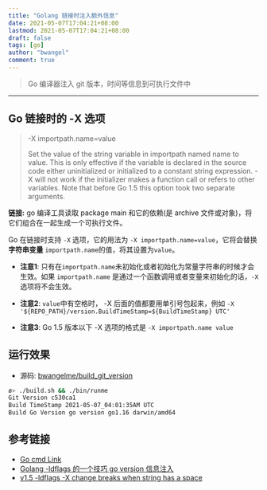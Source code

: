 ```yaml
---
title: "Golang 链接时注入额外信息"
date: 2021-05-07T17:04:21+08:00
lastmod: 2021-05-07T17:04:21+08:00
draft: false
tags: [go]
author: "bwangel"
comment: true
---
```


> Go 编译器注入 git 版本，时间等信息到可执行文件中

<!--more-->
---

## Go 链接时的 -X 选项

> -X importpath.name=value
>
> Set the value of the string variable in importpath named name to value.
This is only effective if the variable is declared in the source code either uninitialized
or initialized to a constant string expression. -X will not work if the initializer makes
a function call or refers to other variables.
Note that before Go 1.5 this option took two separate arguments.

__链接:__ go 编译工具读取 package main 和它的依赖(是 archive 文件或对象)，将它们组合在一起生成一个可执行文件。

Go 在链接时支持 `-X` 选项，它的用法为 `-X importpath.name=value`，它将会替换 __字符串变量__ `importpath.name`的值，将其设置为`value`。


+ __注意1__: 只有在`importpath.name`未初始化或者初始化为常量字符串的时候才会生效。如果 `importpath.name` 是通过一个函数调用或者变量来初始化的话，`-X`选项将不会生效。

+ __注意2__: `value`中有空格时， -X 后面的值都要用单引号包起来，例如 `-X '${REPO_PATH}/version.BuildTimeStamp=${BuildTimeStamp} UTC'`

+ __注意3__: Go 1.5 版本以下 -X 选项的格式是 `-X importpath.name value`

## 运行效果

+ 源码: [bwangelme/build_git_version](https://github.com/bwangelme/build_git_version)

```sh
ø> ./build.sh && ./bin/runme
Git Version c530ca1
Build TimeStamp 2021-05-07_04:01:35AM UTC
Build Go Version go version go1.16 darwin/amd64
```

## 参考链接

+ [Go cmd Link](https://golang.org/cmd/link/)
+ [Golang -ldflags 的一个技巧 go version 信息注入](https://ms2008.github.io/2018/10/08/golang-build-version/)
+ [v1.5 -ldflags -X change breaks when string has a space](https://groups.google.com/forum/#!topic/golang-nuts/aNDB4FrmEiA)
